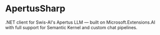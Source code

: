 # ApertusSharp
.NET client for Swis-AI's Apertus LLM — built on Microsoft.Extensions.AI with full support for Semantic Kernel and custom chat pipelines.
